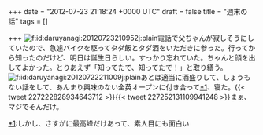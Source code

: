 
+++
date = "2012-07-23 21:18:24 +0000 UTC"
draft = false
title = "週末の話"
tags = []

+++
<img src="http://cdn-ak.f.st-hatena.com/images/fotolife/d/daruyanagi/20120723/20120723210952.jpg" alt="f:id:daruyanagi:20120723210952j:plain" title="f:id:daruyanagi:20120723210952j:plain" class="hatena-fotolife"/>電話で父ちゃんが寂しそうにしていたので、急遽バイクを駆ってタダ飯とタダ酒をいただきに参った。行ってから知ったのだけど、明日は誕生日らしい。すっかり忘れていた。ちゃんと顔を出してよかった。とりあえず「知ってたで、知ってたで！」と取り繕う。<img src="http://cdn-ak.f.st-hatena.com/images/fotolife/d/daruyanagi/20120722/20120722211009.jpg" alt="f:id:daruyanagi:20120722211009j:plain" title="f:id:daruyanagi:20120722211009j:plain" class="hatena-fotolife"/>あとは適当に酒盛りして、しょうもない話をして、あんまり興味のない全英オープンに付き合って<a href="#f1" name="fn1" title="しかし、さすがに最高峰だけあって、素人目にも面白い">*1</a>、寝た。{{< tweet 227222828934643712 >}}{{< tweet 227252131109941248 >}}まぁ、マジでそんだけ。
<div class="footnote">
<a href="#fn1" name="f1" class="footnote-number">*1</a><span class="footnote-delimiter">:</span><span class="footnote-text">しかし、さすがに最高峰だけあって、素人目にも面白い</span>
</div>

